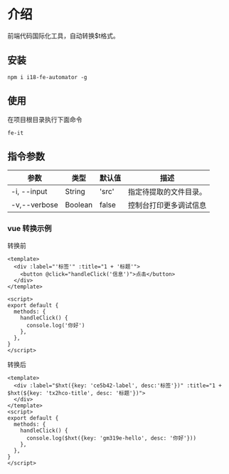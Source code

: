 # 介绍

前端代码国际化工具，自动转换$t格式。

## 安装

```
npm i i18-fe-automator -g
```

## 使用

在项目根目录执行下面命令

```
fe-it
```

## 指令参数

| 参数              | 类型    | 默认值                 | 描述                                                                                   |
| ----------------- | ------- | ---------------------- | -------------------------------------------------------------------------------------- |
| -i, --input       | String  | 'src'                  | 指定待提取的文件目录。                                                                 |
| -v,--verbose      | Boolean | false                  | 控制台打印更多调试信息                                                        |

### vue 转换示例

转换前

```vue
<template>
  <div :label="'标签'" :title="1 + '标题'">
    <button @click="handleClick('信息')">点击</button>
  </div>
</template>

<script>
export default {
  methods: {
    handleClick() {
      console.log('你好')
    },
  },
}
</script>
```

转换后

```vue
<template>
  <div :label="$hxt({key: 'ce5b42-label', desc:'标签'})" :title="1 + $hxt(${key: 'tx2hco-title', desc: '标题'})">
  </div>
</template>
<script>
export default {
  methods: {
    handleClick() {
      console.log($hxt({key: 'gm319e-hello', desc: '你好'}))
    },
  },
}
</script>
```
